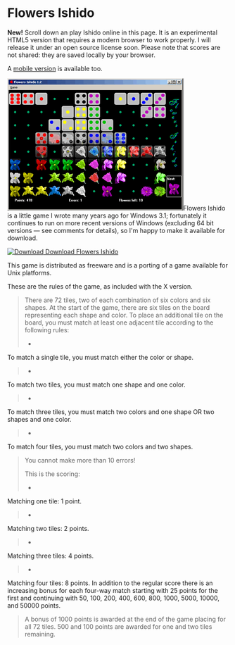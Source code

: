 # Flowers Ishido

**New!** Scroll down an play Ishido online in this page. It is an experimental HTML5 version that requires a modern browser to work properly. I will release it under an open source license soon. Please note that scores are not shared: they are saved locally by your browser.  
  
A [mobile version](../../../mobile/ishido/) is available too.

![](flowish.gif)Flowers Ishido is a little game I wrote many years ago for Windows 3.1; fortunately it continues to run on more recent versions of Windows (excluding 64 bit versions &mdash; see comments for details), so I'm happy to make it available for download.

[![Download](/images/minifloppy.gif) Download Flowers Ishido](flowish.exe)

This game is distributed as freeware and is a porting of a game available for Unix platforms.

These are the rules of the game, as included with the X version.

> There are 72 tiles, two of each combination of six colors and six shapes. At the start of the game, there are six tiles on the board representing each shape and color. To place an additional tile on the board, you must match at least one adjacent tile according to the following rules:
> 
> 
> 
> - > 
To match a single tile, you must match either the color or shape.

>

> - > 
To match two tiles, you must match one shape and one color.

>

> - > 
To match three tiles, you must match two colors and one shape OR two shapes and one color.

>

> - > 
To match four tiles, you must match two colors and two shapes.

>

> 

> You cannot make more than 10 errors!
> 
> 
> This is the scoring:
> 
> 
> 
> - > 
Matching one tile: 1 point.

>

> - > 
Matching two tiles: 2 points.

>

> - > 
Matching three tiles: 4 points.

>

> - > 
Matching four tiles: 8 points. In addition to the regular score there is an increasing bonus for each four-way match starting with 25 points for the first and continuing with 50, 100, 200, 400, 600, 800, 1000, 5000, 10000, and 50000 points.

>

> 

> A bonus of 1000 points is awarded at the end of the game placing for all 72 tiles. 500 and 100 points are awarded for one and two tiles remaining.